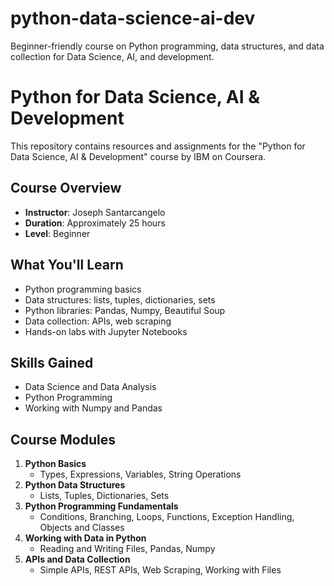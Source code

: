 # python-data-science-ai-dev
Beginner-friendly course on Python programming, data structures, and data collection for Data Science, AI, and development.

# Python for Data Science, AI & Development

This repository contains resources and assignments for the "Python for Data Science, AI & Development" course by IBM on Coursera.

## Course Overview
- **Instructor**: Joseph Santarcangelo
- **Duration**: Approximately 25 hours
- **Level**: Beginner

## What You'll Learn
- Python programming basics
- Data structures: lists, tuples, dictionaries, sets
- Python libraries: Pandas, Numpy, Beautiful Soup
- Data collection: APIs, web scraping
- Hands-on labs with Jupyter Notebooks

## Skills Gained
- Data Science and Data Analysis
- Python Programming
- Working with Numpy and Pandas

## Course Modules
1. **Python Basics**
   - Types, Expressions, Variables, String Operations
2. **Python Data Structures**
   - Lists, Tuples, Dictionaries, Sets
3. **Python Programming Fundamentals**
   - Conditions, Branching, Loops, Functions, Exception Handling, Objects and Classes
4. **Working with Data in Python**
   - Reading and Writing Files, Pandas, Numpy
5. **APIs and Data Collection**
   - Simple APIs, REST APIs, Web Scraping, Working with Files
